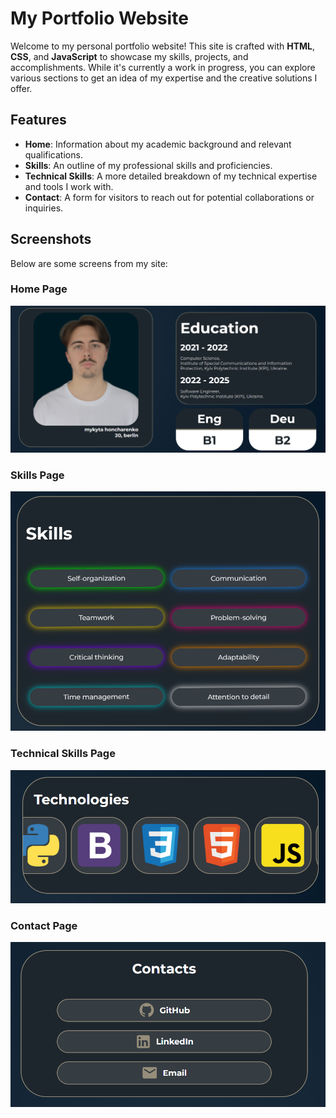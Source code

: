 # My Portfolio Website

Welcome to my personal portfolio website! This site is crafted with **HTML**, **CSS**, and **JavaScript** to showcase my skills, projects, and accomplishments. While it's currently a work in progress, you can explore various sections to get an idea of my expertise and the creative solutions I offer.

## Features

- **Home**: Information about my academic background and relevant qualifications.
- **Skills**: An outline of my professional skills and proficiencies.
- **Technical Skills**: A more detailed breakdown of my technical expertise and tools I work with.
- **Contact**: A form for visitors to reach out for potential collaborations or inquiries.

## Screenshots

Below are some screens from my site:

### Home Page
![Home Page](fotogit/home.png)

### Skills Page
![Skills Page](fotogit/skills.png)

### Technical Skills Page
![Technical Skills Page](fotogit/tech.png)

### Contact Page
![Contact Page](fotogit/contacts.png)

